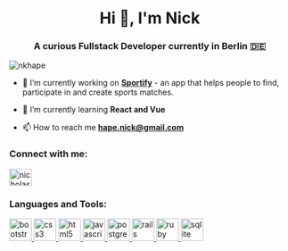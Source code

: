 <h1 align="center">Hi 👋, I'm Nick</h1>
<h3 align="center">A curious Fullstack Developer currently in Berlin 🇩🇪</h3>

<p align="left"> <img src="https://komarev.com/ghpvc/?username=nkhape&label=Profile%20views&color=0e75b6&style=flat" alt="nkhape" /> </p>

- 🔭 I’m currently working on [**Sportify**](https://github.com/nkhape/sportify490) - an app that helps people to find, participate in and create sports matches.

- 🌱 I’m currently learning **React and Vue**

- 📫 How to reach me **hape.nick@gmail.com**

<h3 align="left">Connect with me:</h3>
<p align="left">
<a href="https://linkedin.com/in/nicholashape" target="blank"><img align="center" src="https://cdn.jsdelivr.net/npm/simple-icons@3.0.1/icons/linkedin.svg" alt="nicholashape" height="30" width="40" /></a>
</p>

<h3 align="left">Languages and Tools:</h3>
<p align="left"> <a href="https://getbootstrap.com" target="_blank"> <img src="https://devicons.github.io/devicon/devicon.git/icons/bootstrap/bootstrap-plain.svg" alt="bootstrap" width="40" height="40"/> </a> <a href="https://www.w3schools.com/css/" target="_blank"> <img src="https://devicons.github.io/devicon/devicon.git/icons/css3/css3-original-wordmark.svg" alt="css3" width="40" height="40"/> </a> <a href="https://www.w3.org/html/" target="_blank"> <img src="https://devicons.github.io/devicon/devicon.git/icons/html5/html5-original-wordmark.svg" alt="html5" width="40" height="40"/> </a> <a href="https://developer.mozilla.org/en-US/docs/Web/JavaScript" target="_blank"> <img src="https://devicons.github.io/devicon/devicon.git/icons/javascript/javascript-original.svg" alt="javascript" width="40" height="40"/> </a> <a href="https://www.postgresql.org" target="_blank"> <img src="https://devicons.github.io/devicon/devicon.git/icons/postgresql/postgresql-original-wordmark.svg" alt="postgresql" width="40" height="40"/> </a> <a href="https://rubyonrails.org" target="_blank"> <img src="https://devicons.github.io/devicon/devicon.git/icons/rails/rails-original-wordmark.svg" alt="rails" width="40" height="40"/> </a> <a href="https://www.ruby-lang.org/en/" target="_blank"> <img src="https://devicons.github.io/devicon/devicon.git/icons/ruby/ruby-original-wordmark.svg" alt="ruby" width="40" height="40"/> </a> <a href="https://www.sqlite.org/" target="_blank"> <img src="https://www.vectorlogo.zone/logos/sqlite/sqlite-icon.svg" alt="sqlite" width="40" height="40"/> </a> </p>
